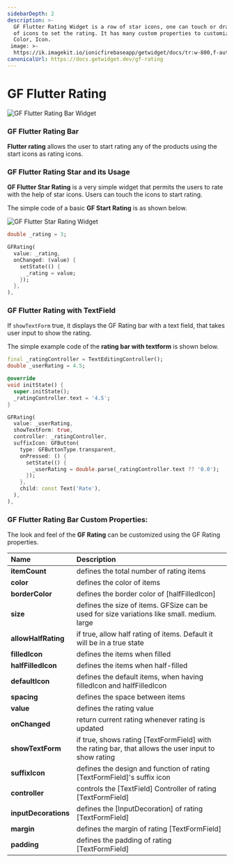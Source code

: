 ```yaml
---
sidebarDepth: 2
description: >-
  GF Flutter Rating Widget is a row of star icons, one can touch or drag the row
  of icons to set the rating. It has many custom properties to customize like
  Color, Icon.
 image: >-
  https://ik.imagekit.io/ionicfirebaseapp/getwidget/docs/tr:w-800,f-auto/Ratings_IgiXBsGTL.png
canonicalUrl: https://docs.getwidget.dev/gf-rating
---
```


# GF Flutter Rating

![GF Flutter Rating Bar Widget](https://ik.imagekit.io/ionicfirebaseapp/getwidget/docs/tr:w-800,f-auto/Ratings_IgiXBsGTL.png)

### GF Flutter Rating Bar

**Flutter rating** allows the user to start rating any of the products using the start icons as rating icons.

### GF Flutter Rating Star and its Usage

**GF Flutter Star Rating** is a very simple widget that permits the users to rate with the help of star icons. Users can touch the icons to start rating. 

The simple code of a basic **GF Start Rating** is as shown below.

![GF Flutter Star Rating Widget](https://ik.imagekit.io/ionicfirebaseapp/getwidget/docs/tr:w-800,f-auto/ratings-2x_Sn4SxO-12_l0-nhQy_z.png)

```dart
double _rating = 3;

GFRating(
  value: _rating,
  onChanged: (value) {
    setState(() {
      _rating = value;
    });
  },
),
```

### GF Flutter Rating with TextField

If `showTextForm` true, it displays the GF Rating bar with a text field, that takes user input to show the rating. 

The simple example code of the **rating bar with textform** is shown below.

```dart
final _ratingController = TextEditingController();
double _userRating = 4.5;

@override
void initState() {
  super.initState();
  _ratingController.text = '4.5';
}

GFRating(
  value: _userRating,
  showTextForm: true,
  controller: _ratingController,
  suffixIcon: GFButton(
    type: GFButtonType.transparent,
    onPressed: () {
      setState(() {
        _userRating = double.parse(_ratingController.text ?? '0.0');
      });
    },
    child: const Text('Rate'),
  ),
),
```

### GF Flutter Rating Bar Custom Properties:

The look and feel of the **GF Rating** can be customized using the GF Rating properties.

| Name | Description |
| :--- | :--- |
| **itemCount** | defines the total number of rating items |
| **color** | defines the color of items |
| **borderColor** | defines the border color of \[halfFilledIcon\] |
| **size** | defines the size of items. GFSize can be used for size variations like small. medium. large |
| **allowHalfRating** | if true, allow half rating of items. Default it will be in a  true state |
| **filledIcon** | defines the items when filled |
| **halfFilledIcon** | defines the items when half-filled |
| **defaultIcon** | defines the default items, when having filledIcon and halfFilledIcon |
| **spacing** | defines the space between items |
| **value** | defines the rating value |
| **onChanged** | return current rating whenever rating is updated |
| **showTextForm** | if true, shows rating \[TextFormField\] with the rating bar, that allows the user input to show rating |
| **suffixIcon** | defines the design and function of rating \[TextFormField\]'s suffix icon |
| **controller** | controls the \[TextField\] Controller of rating \[TextFormField\] |
| **inputDecorations** | defines the \[InputDecoration\] of rating \[TextFormField\] |
| **margin** | defines the margin of rating \[TextFormField\] |
| **padding** | defines the padding of rating \[TextFormField\] |

